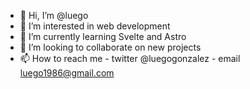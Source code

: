 - 👋 Hi, I’m @luego
- 👀 I’m interested in web development
- 🌱 I’m currently learning Svelte and Astro
- 💞️ I’m looking to collaborate on new projects
- 📫 How to reach me - twitter @luegogonzalez - email luego1986@gmail.com
<!---
luego/luego is a ✨ special ✨ repository because its `README.md` (this file) appears on your GitHub profile.
You can click the Preview link to take a look at your changes.
--->
